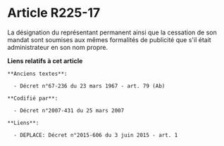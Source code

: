 # Article R225-17

La désignation du représentant permanent ainsi que la cessation de son mandat sont soumises aux mêmes formalités de publicité
que s'il était administrateur en son nom propre.

**Liens relatifs à cet article**

	**Anciens textes**:

	  - Décret n°67-236 du 23 mars 1967 - art. 79 (Ab)

	**Codifié par**:

	  - Décret n°2007-431 du 25 mars 2007

	**Liens**:

	  - DEPLACE: Décret n°2015-606 du 3 juin 2015 - art. 1
